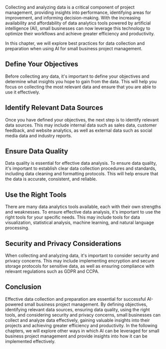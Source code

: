 
Collecting and analyzing data is a critical component of project management, providing insights into performance, identifying areas for improvement, and informing decision-making. With the increasing availability and affordability of data analytics tools powered by artificial intelligence (AI), small businesses can now leverage this technology to optimize their workflows and achieve greater efficiency and productivity.

In this chapter, we will explore best practices for data collection and preparation when using AI for small business project management.

Define Your Objectives
----------------------

Before collecting any data, it's important to define your objectives and determine what insights you hope to gain from the data. This will help you focus on collecting the most relevant data and ensure that you are able to use it effectively.

Identify Relevant Data Sources
------------------------------

Once you have defined your objectives, the next step is to identify relevant data sources. This may include internal data such as sales data, customer feedback, and website analytics, as well as external data such as social media data and industry reports.

Ensure Data Quality
-------------------

Data quality is essential for effective data analysis. To ensure data quality, it's important to establish clear data collection procedures and standards, including data cleaning and formatting protocols. This will help ensure that the data is accurate, consistent, and reliable.

Use the Right Tools
-------------------

There are many data analytics tools available, each with their own strengths and weaknesses. To ensure effective data analysis, it's important to use the right tools for your specific needs. This may include tools for data visualization, statistical analysis, machine learning, and natural language processing.

Security and Privacy Considerations
-----------------------------------

When collecting and analyzing data, it's important to consider security and privacy concerns. This may include implementing encryption and secure storage protocols for sensitive data, as well as ensuring compliance with relevant regulations such as GDPR and CCPA.

Conclusion
----------

Effective data collection and preparation are essential for successful AI-powered small business project management. By defining objectives, identifying relevant data sources, ensuring data quality, using the right tools, and considering security and privacy concerns, small businesses can collect and analyze data effectively, gaining valuable insights into their projects and achieving greater efficiency and productivity. In the following chapters, we will explore other ways in which AI can be leveraged for small business project management and provide insights into how it can be implemented effectively.
